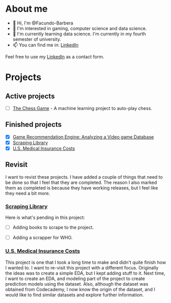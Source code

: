 # About me

- 👋 Hi, I'm @Facundo-Barbera
- 👀 I'm interested in gaming, computer science and data science.
- 🌱 I'm currently learning data science. I'm currently in my fourth semester of university.
- 📫 You can find me in: [LinkedIn](https://www.linkedin.com/in/facundo-bautista-barbera-86bb41187/)

Feel free to use my [LinkedIn](https://www.linkedin.com/in/facundo-bautista-barbera-86bb41187/) as a contact form.

# Projects
## Active projects
- [ ] [The Chess Game](https://github.com/Facundo-Barbera/The-Chess-Game) - A machine learning project to auto-play chess.

## Finished projects
- [x] [Game Recommendation Engine: Analyzing a Video game Database](https://github.com/Facundo-Barbera/game-recommendation-engine)
- [x] [Scraping Library](https://github.com/Facundo-Barbera/Scraping-Library)
- [x] [U.S. Medical Insurance Costs](https://github.com/Facundo-Barbera/us-medical-insurance-costs)

## Revisit

I want to revist these projects. I have added a couple of things that need to be done so that I feel that they are completed.
The reason I also marked them as completed is because they have working releases, but I feel like they need a bit more.

### [Scraping Library](https://github.com/Facundo-Barbera/Scraping-Library)

Here is what's pending in this project:
- [ ] Adding books to scrape to the project.
- [ ] Adding a scrapper for WHO.
     

### [U.S. Medical Insurance Costs](https://github.com/Facundo-Barbera/us-medical-insurance-costs)

This project is one that I took a long time to make and didn't quite finish how I wanted to.
I want to re-visit this project with a different focus.
Originally the ideas was to create a simple EDA, but I kept adding stuff to it.
Next time, I want to create an EDA, and modeling part of the project to create prediction models using the dataset.
Also, although the dataset was obtained from Codecademy, I now know the origin of the dataset, and I would like
to find similar datasets and explore further information.


